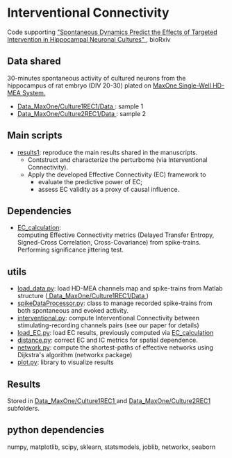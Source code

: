 # Interventional Connectivity

Code supporting <a href="https://www.biorxiv.org/content/10.1101/2025.04.29.651327v2" target="_blank">"Spontaneous Dynamics Predict the Effects of Targeted Intervention in Hippocampal Neuronal Cultures" </a>, bioRxiv

## Data shared

30-minutes spontaneous activity of cultured neurons from the hippocampus of rat embryo (DIV 20-30) plated on <a href="https://www.mxwbio.com/products/maxone-mea-system-microelectrode-array/" target="_blank"> MaxOne Single-Well HD-MEA System.

<ul>
  <li> <a href="https://github.com/elisatentori/causality/tree/main/Data_MaxOne/Culture1REC1/Data" target="_blank"> Data_MaxOne/Culture1REC1/Data </a>: sample 1  </li>
  <li> <a href="https://github.com/elisatentori/causality/tree/main/Data_MaxOne/Culture2REC1/Data" target="_blank"> Data_MaxOne/Culture2REC1/Data </a>: sample 2  </li>
</ul>

## Main scripts

<ul>
  <li>
    <a href="https://github.com/elisatentori/causality/blob/main/results1.ipynb" target="_blank"> results1</a>: reproduce the main results shared in the manuscripts. 
    <ul>
      <li>Contstruct and characterize the perturbome (via Interventional Connectivity).</li>
      <li>Apply the developed Effective Connectivity (EC) framework to 
        <ul>
          <li> evaluate the predictive power of EC; </li>
          <li>  assess EC validity as a proxy of causal influence.</li>
        </ul>
      </li>
    </ul>
  </li>
</ul>

## Dependencies
<ul>
<li><a href="https://github.com/elisatentori/EC_calculation" target="_blank"> EC_calculation</a>: <br>
  computing Effective Connectivity metrics (Delayed Transfer Entropy, Signed-Cross Correlation, Cross-Covariance) from spike-trains. Performing significance jittering test. </li>
</ul>

## utils

<ul>
  <li> <a href="https://github.com/elisatentori/causality/blob/main/utils/load_data.py" target="_blank"> load_data.py</a>: load HD-MEA channels map and spike-trains from Matlab structure (<a href="https://github.com/elisatentori/causality/tree/main/Data_MaxOne/Culture1REC1/Data" target="_blank"> Data_MaxOne/Culture1REC1/Data </a>) </li>
  <li> <a href="https://github.com/elisatentori/causality/blob/main/utils/spikeDataProcessor.py" target="_blank"> spikeDataProcessor.py</a>: class to manage recorded spike-trains from both spontaneous and evoked activity.</li>
  <li> <a href="https://github.com/elisatentori/causality/blob/main/utils/interventional.py" target="_blank"> interventional.py</a>: compute Interventional Connectivity between stimulating-recording channels pairs (see our paper for details) </li>
  <li> <a href="https://github.com/elisatentori/causality/blob/main/utils/load_EC.py" target="_blank"> load_EC.py</a>: load EC results, previously computed via <a href="https://github.com/elisatentori/EC_calculation" target="_blank"> EC_calculation</a> </li>
  <li> <a href="https://github.com/elisatentori/causality/blob/main/utils/distance.py" target="_blank"> distance.py</a>: correct EC and IC metrics for spatial dependence. </li>
  <li> <a href="https://github.com/elisatentori/causality/blob/main/utils/network.py" target="_blank"> network.py</a>: compute the shortest-paths of effective networks using Dijkstra's algorithm (networkx package) </li>
  <li> <a href="https://github.com/elisatentori/causality/blob/main/utils/plot.py" target="_blank"> plot.py</a>: library to visualize results</li>
  
</ul>

## Results

Stored in <a href="https://github.com/elisatentori/causality/tree/main/Data_MaxOne/Culture1REC1" target="_blank"> Data_MaxOne/Culture1REC1 </a> and <a href="https://github.com/elisatentori/causality/tree/main/Data_MaxOne/Culture2REC1" target="_blank"> Data_MaxOne/Culture2REC1 </a> subfolders.

## python dependencies

numpy, matplotlib, scipy, sklearn, statsmodels, joblib, networkx, seaborn
